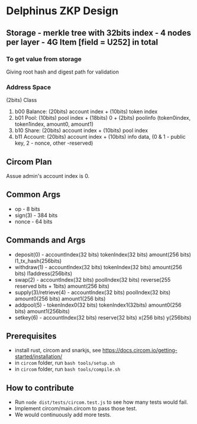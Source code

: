 # Delphinus ZKP Design

## Storage - merkle tree with 32bits index - 4 nodes per layer - 4G Item [field = U252] in total

### To get value from storage

Giving root hash and digest path for validation

### Address Space

(2bits) Class

1. b00 Balance: (20bits) account index + (10bits) token index
2. b01 Pool: (10bits) pool index + (18bits) 0 + (2bits) poolinfo (token0index, token1index, amount0, amount1)
3. b10 Share: (20bits) account index + (10bits) pool index
4. b11 Account: (20bits) account index + (10bits) info data, (0 & 1 - public key, 2 - nonce, other -reserved)

## Circom Plan

Assue admin's account index is 0.

## Common Args

- op - 8 bits
- sign(3) - 384 bits
- nonce - 64 bits

## Commands and Args

- deposit(0) - accountIndex(32 bits) tokenIndex(32 bits) amount(256 bits) l1_tx_hash(256bits)
- withdraw(1) - accountIndex(32 bits) tokenIndex(32 bits) amount(256 bits) l1address(256bits)
- swap(2) - accountIndex(32 bits) poolIndex(32 bits) reverse(255 reserved bits + 1bits) amount(256 bits)
- supply(3)/retrieve(4) - accountIndex(32 bits) poolIndex(32 bits) amount0(256 bits) amount1(256 bits)
- addpool(5) - tokenIndex0(32 bits) tokenIndex1(32bits) amount0(256 bits) amount1(256bits)
- setkey(6) - accountIndex(32 bits) reserve(32 bits) x(256 bits) y(256bits)

## Prerequisites

- install rust, circom and snarkjs, see <https://docs.circom.io/getting-started/installation/>
- in `circom` folder, run `bash tools/setup.sh`
- in `circom` folder, run `bash tools/compile.sh`

## How to contribute

- Run `node dist/tests/circom.test.js` to see how many tests would fail.
- Implement circom/main.circom to pass those test.
- We would continuously add more tests.
